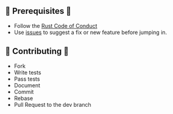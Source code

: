 ## 🌈 Prerequisites 🦄
* Follow the [Rust Code of Conduct](https://www.rust-lang.org/policies/code-of-conduct) 
* Use [issues](https://github.com/christimiller/rpgdk/issues) to suggest a fix or new feature before jumping in.

## 👷 Contributing 🚧
* Fork
* Write tests
* Pass tests
* Document
* Commit
* Rebase
* Pull Request to the dev branch
